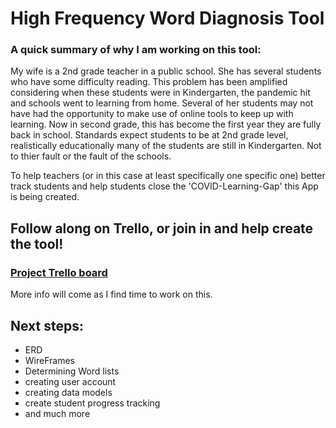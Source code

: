 # High Frequency Word Diagnosis Tool

### A quick summary of why I am working on this tool:

My wife is a 2nd grade teacher in a public school. She has several students who have some difficulty reading. This problem has been amplified considering when these students were in Kindergarten, the pandemic hit and schools went to learning from home. Several of her students may not have had the opportunity to make use of online tools to keep up with learning. Now in second grade, this has become the first year they are fully back in school. Standards expect students to be at 2nd grade level, realistically educationally many of the students are still in Kindergarten. Not to thier fault or the fault of the schools. 

To help teachers (or in this case at least specifically one specific one) better track students and help students close the 'COVID-Learning-Gap' this App is being created.

## Follow along on Trello, or join in and help create the tool!

### [Project Trello board](https://trello.com/b/Ks4PxVKY/sight-word-diagnosis-tool)

More info will come as I find time to work on this. 

## Next steps:

- ERD
- WireFrames
- Determining Word lists
- creating user account
- creating data models
- create student progress tracking
- and much more